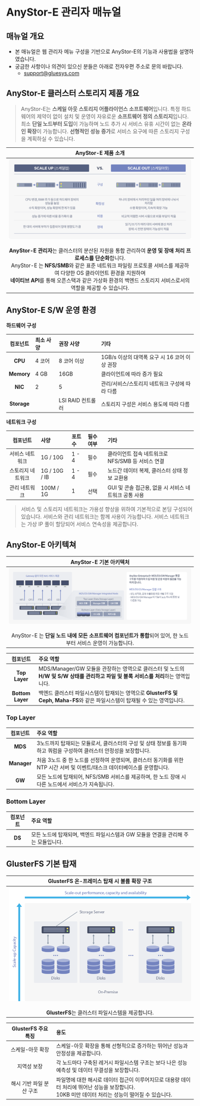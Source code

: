 # AnyStor-E 관리자 매뉴얼

## 매뉴얼 개요

* 본 매뉴얼은 웹 관리자 메뉴 구성을 기반으로 AnyStor-E의 기능과 사용법을 설명하였습니다.
* 궁금한 사항이나 의견이 있으신 분들은 아래로 전자우편 주소로 문의 바랍니다.
  * support@gluesys.com

## AnyStor-E 클러스터 스토리지 제품 개요

> AnyStor-E는 **스케일 아웃 스토리지 어플라이언스 소프트웨어**입니다.
> 특정 하드웨어의 제약이 없이 설치 및 운영이 자유로운 **소프트웨어 정의 스토리지**입니다.
> 최소 **단일 노드부터 도입**이 가능하며 노드 추가 시 서비스 유휴 시간이 없는 **온라인 확장**이 가능합니다.
> **선형적인 성능 증가**로 서비스 요구에 따른 스토리지 구성을 계획하실 수 있습니다.

| AnyStor-E 제품 소개 |
| :------------------:|
|![ase-product](./images/ase-product-intro.png) <br><br> **AnyStor-E 관리자**는 클러스터의 분산된 자원을 통합 관리하여 **운영 및 장애 처리 프로세스를 단순화**합니다.<br> AnyStor-E 는 **NFS/SMB**와 같은 표준 네트워크 파일링 프로토콜 서비스를 제공하여 다양한 OS 클라이언트 환경을 지원하며<br> **네이티브 API**를 통해 오픈스택과 같은 가상화 환경의 백엔드 스토리지 서비스로서의 역할을 제공할 수 있습니다.  |


## AnyStor-E S/W 운영 환경

**하드웨어 구성**

| 컴포넌트   | 최소 사양 | 권장 사양         | 기타                  |
| :--------: | :-------- | :--------         | :---------------      |
| **CPU**        | 4 코어    | 8 코어 이상       | 1GB/s 이상의 대역폭 요구 시 16 코어 이상 권장 |
| **Memory**     | 4 GB      | 16GB              | 클라이언트에 따라 증가 필요 |
| **NIC**        | 2         | 5                 | 관리/서비스/스토리지 네트워크 구성에 따라 다름 |
| **Storage**    |           | LSI RAID 컨트롤러 | 스토리지 구성은 서비스 용도에 따라 다름 |

**네트워크 구성**

| 컴포넌트          | 사양          | 포트수    | 필수 여부 | 기타             |
| :------------:    | :--------     | :-------- | :-------- | :--------------- |
| 서비스 네트워크   | 1G / 10G      | 1 - 4     | 필수      | 클라이언트 접속 네트워크로 NFS/SMB 등 서비스 연결 |
| 스토리지 네트워크 | 1G / 10G / IB | 1 - 4     | 필수      | 노드간 데이터 복제, 클러스터 상태 정보 교환용 |
| 관리 네트워크     | 100M / 1G     | 1         | 선택      | GUI 및 콘솔 접근용, 없을 시 서비스 네트워크 공통 사용 |

> 서비스 및 스토리지 네트워크는 가용성 향상을 위하여 기본적으로 본딩 구성되어 있습니다.
> 서비스와 관리 네트워크는 함께 사용이 가능합니다.
> 서비스 네트워크는 가상 IP 풀이 할당되어 서비스 연속성을 제공합니다.

## AnyStor-E 아키텍쳐

| AnyStor-E 기본 아키텍처 |
| :------------------: |
| ![ase-architecture](./images/ase-architecture.png) <br><br> AnyStor-E 는 **단일 노드 내에 모든 소프트웨어 컴포넌트가 통합**되어 있어, 한 노드 부터 서비스 운영이 가능합니다. |

| 컴포넌트        | 주요 역할           |
| :-----:         | :--------           |
| **Top Layer**   | MDS/Manager/GW 모듈을 관장하는 영역으로 클러스터 및 노드의 **H/W 및 S/W 상태를 관리하고 파일 및 블록 서비스를 처리**하는 영역입니다. |
| **Bottom Layer**| 백엔드 클러스터 파일시스템이 탑재되는 영역으로 **GlusterFS 및 Ceph, Maha-FS**와 같은 파일시스템이 탑재될 수 있는 영역입니다. |

### Top Layer

| 컴포넌트 | 주요 역할 |
| :------: | :-------- |
| **MDS**      | 3노드까지 탑재되는 모듈로서, 클러스터의 구성 및 상태 정보를 동기화하고 쿼럼을 구성하여 클러스터 안정성을 보장합니다.  |
| **Manager**  | 처음 3노드 중 한 노드를 선정하여 운영되며, 클러스터 동기화를 위한 NTP 시간 서버 및 이벤트/태스크 데이터베이스를 운영합니다.  |
| **GW**       | 모든 노드에 탑재되어, NFS/SMB 서비스를 제공하며, 한 노드 장애 시 다른 노드에서 서비스가 지속됩니다.  |

### Bottom Layer

| 컴포넌트 | 주요 역할 |
| :------: | :-------- |
| **DS**       | 모든 노드에 탑재되며, 백엔드 파일시스템과 GW 모듈을 연결을 관리해 주는 모듈입니다. |

## GlusterFS 기본 탑재

| GlusterFS 온-프레미스 탑재 시 볼륨 확장 구조 |
| :------------------:|
| ![gluster-architecture](./images/gluster-arch.png)  <br><br> **GlusterFS**는 클러스터 파일시스템을 제공합니다. |

| GlusterFS 주요 특징		|  용도     |
| :-----:			| :-------- |
| 스케일-아웃 확장		| 스케일-아웃 확장을 통해 선형적으로 증가하는 뛰어난 성능과 안정성을 제공합니다. |
| 지역성 보장			| 각 노드마다 구축된 레거시 파일시스템 구조는 보다 나은 성능 예측성 및 데이터 무결성을 보장합니다. |
| 해시 기반 파일 분산 구조	| 파일명에 대한 해시로 데이터 접근이 이루어지므로 대용량 데이터 처리에 뛰어난 성능을 보장합니다. <br> 10KB 미만 데이터 처리는 성능이 떨어질 수 있습니다. |
